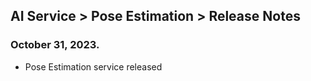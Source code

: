 ## AI Service > Pose Estimation > Release Notes

### October 31, 2023.
* Pose Estimation service released